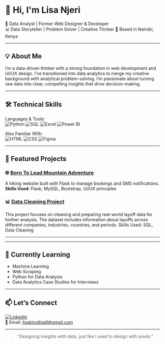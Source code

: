 # 👋 Hi, I'm Lisa Njeri

🎯 Data Analyst | Former Web Designer & Developer  
📊 Data Storyteller | Problem Solver | Creative Thinker
📍 Based in Nairobi, Kenya

---

## 💡 About Me

I’m a data-driven thinker with a strong foundation in web development and UI/UX design. I’ve transitioned into data analytics to merge my creative background with analytical problem-solving. I’m passionate about turning raw data into clear, compelling insights that drive decision-making.

---

## 🛠️ Technical Skills

Languages & Tools:  
![Python](https://img.shields.io/badge/-Python-3776AB?style=flat&logo=python&logoColor=white)
![SQL](https://img.shields.io/badge/-SQL-4479A1?style=flat&logo=postgresql&logoColor=white)
![Excel](https://img.shields.io/badge/-Excel-217346?style=flat&logo=microsoft-excel&logoColor=white)
![Power BI](https://img.shields.io/badge/-Power%20BI-F2C811?style=flat&logo=powerbi&logoColor=black)

Also Familiar With:  
![HTML](https://img.shields.io/badge/-HTML5-E34F26?style=flat&logo=html5&logoColor=white)
![CSS](https://img.shields.io/badge/-CSS3-1572B6?style=flat&logo=css3&logoColor=white)
![Figma](https://img.shields.io/badge/-Figma-black?style=flat&logo=figma)

---

## 📌 Featured Projects



### 🌐 [Born To Lead Mountain Adventure](https://github.com/Lisa-codes/Flask-BTL-Website)
A hiking website built with Flask to manage bookings and SMS notifications.  
**Skills Used:** Flask, MySQL, Bootstrap, UI/UX principles

### 📊 [Data Cleaning Project](https://github.com/Lisa-codes/Data-Cleaning-Project-with-MySQL)
This project focuses on cleaning and preparing real-world layoff data for further analysis. The dataset includes information about layoffs across different companies, industries, countries, and periods.
Skills Used: SQL, Data Cleaning

---


---

## 🌱 Currently Learning

- Machine Learning
- Web Scraping
- Python for Data Analysis
- Data Analytics Case Studies for Interviews

---

## 📫 Let’s Connect

[![LinkedIn](https://img.shields.io/badge/-LinkedIn-blue?logo=linkedin&logoColor=white&style=flat)](https://www.linkedin.com/in/ms-lisa-njeri/)  
📧 Email: lisakinuthia9@gmail.com

---

> “Designing insights with data, just like I used to design with pixels.”

